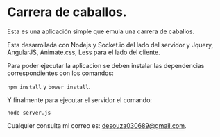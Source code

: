 Carrera de caballos.
===================

Esta es una aplicación simple que emula una carrera de caballos.

Esta desarrollada con Nodejs y Socket.io del lado del servidor y Jquery, AngularJS, Animate.css, Less para el lado del cliente.

Para poder ejecutar la aplicacion se deben instalar las dependencias correspondientes con los comandos:

`npm install` y `bower install`.

Y finalmente para ejecutar el servidor el comando:

`node server.js`

Cualquier consulta mi correo es: desouza030689@gmail.com.
